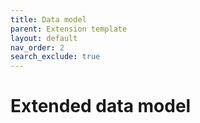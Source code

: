 ```yaml
---
title: Data model
parent: Extension template
layout: default
nav_order: 2
search_exclude: true
---
```


# Extended data model
